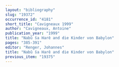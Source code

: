 ```yaml
---
layout: "bibliography"
slug: "19372"
occurrence_id: "4181"
short_title: "Cavigneaux 1999"
author: "Cavigneaux, Antoine"
publication_year: "1999"
title: "Nabû ša Harê and die Kinder von Babylon"
pages: "385-391"
editor: "Renger, Johannes"
title: "Nabû ša Harê and die Kinder von Babylon"
previous_item: "19375"
---
```

